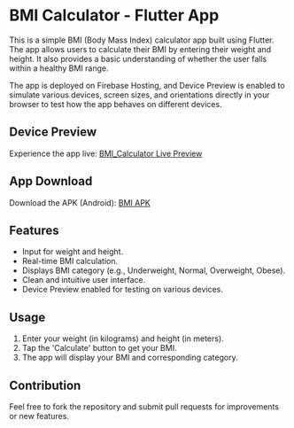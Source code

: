# BMI Calculator - Flutter App

This is a simple BMI (Body Mass Index) calculator app built using Flutter. The app allows users to calculate their BMI by entering their weight and height. It also provides a basic understanding of whether the user falls within a healthy BMI range.

The app is deployed on Firebase Hosting, and Device Preview is enabled to simulate various devices, screen sizes, and orientations directly in your browser to test how the app behaves on different devices.

## Device Preview
Experience the app live: [BMI_Calculator Live Preview](https://bmiwebapp-18869.web.app/)

## App Download
Download the APK (Android): [BMI APK](https://github.com/knilesh2212/BMI_Calculator/raw/main/BMI.apk)


## Features

- Input for weight and height.
- Real-time BMI calculation.
- Displays BMI category (e.g., Underweight, Normal, Overweight, Obese).
- Clean and intuitive user interface.
- Device Preview enabled for testing on various devices.

## Usage

1. Enter your weight (in kilograms) and height (in meters).
2. Tap the 'Calculate' button to get your BMI.
3. The app will display your BMI and corresponding category.

## Contribution
Feel free to fork the repository and submit pull requests for improvements or new features. 

